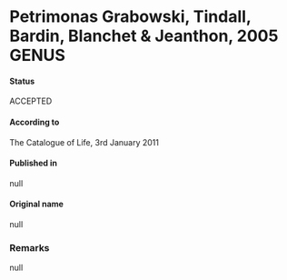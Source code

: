 # Petrimonas Grabowski, Tindall, Bardin, Blanchet & Jeanthon, 2005 GENUS

#### Status
ACCEPTED

#### According to
The Catalogue of Life, 3rd January 2011

#### Published in
null

#### Original name
null

### Remarks
null